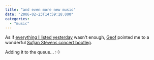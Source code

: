 ```yaml
---
title: "and even more new music"
date: "2006-02-23T14:59:18.000"
categories: 
  - "music"
---
```


As if [everything I listed yesterday](http://www.chrishubbs.com/2006/02/22/too-much-new-music/) wasn't enough, [Geof](http://www.gfmorris.net) pointed me to a wonderful [Sufjan Stevens concert bootleg](http://www.dimeadozen.org/torrents-details.php?id=76648).

Adding it to the queue... :-)
